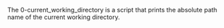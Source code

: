 The 0-current_working_directory is a script that prints the absolute path name of the current working directory.
